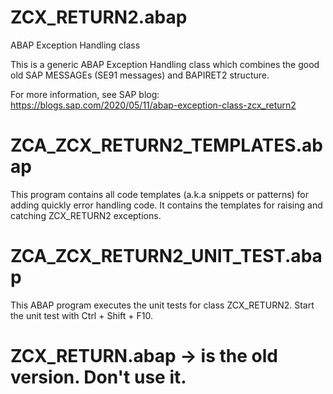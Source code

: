 

# ZCX_RETURN2.abap
ABAP Exception Handling class

This is a generic ABAP Exception Handling class which combines the good old SAP MESSAGEs (SE91 messages) and BAPIRET2 structure.

For more information, see SAP blog:
https://blogs.sap.com/2020/05/11/abap-exception-class-zcx_return2
  
# ZCA_ZCX_RETURN2_TEMPLATES.abap
This program contains all code templates (a.k.a snippets or patterns) for adding quickly error handling code. It contains the templates for raising and catching ZCX_RETURN2 exceptions.

# ZCA_ZCX_RETURN2_UNIT_TEST.abap
This ABAP program executes the unit tests for class ZCX_RETURN2.
Start the unit test with Ctrl + Shift + F10.

# ZCX_RETURN.abap -> is the old version. Don't use it.
